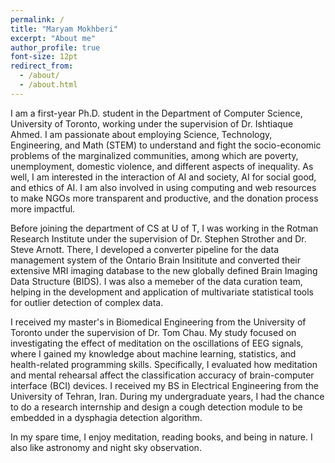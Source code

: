 ```yaml
---
permalink: /
title: "Maryam Mokhberi"
excerpt: "About me"
author_profile: true
font-size: 12pt
redirect_from: 
  - /about/
  - /about.html
---
```


I am a first-year Ph.D. student in the Department of Computer Science, University of Toronto, working under the supervision of Dr. Ishtiaque Ahmed. I am passionate about employing Science, Technology, Engineering, and Math (STEM) to understand and fight the socio-economic problems of the marginalized communities, among which are poverty, unemployment, domestic violence, and different aspects of inequality. As well, I am interested in the interaction of AI and society, AI for social good, and ethics of AI. I am also involved in using computing and web resources to make NGOs more transparent and productive, and the donation process more impactful.

Before joining the department of CS at U of T, I was working in the Rotman Research Institute under the supervision of Dr. Stephen Strother and Dr. Steve Arnott. There, I developed a converter pipeline for the data management system of the Ontario Brain Insititute and converted their extensive MRI imaging database to the new globally defined Brain Imaging Data Structure (BIDS). I was also a memeber of the data curation team, helping in the development and application of multivariate statistical tools for outlier detection of complex data.

I received my master's in Biomedical Engineering from the University of Toronto under the supervision of Dr. Tom Chau. My study focused on investigating the effect of meditation on the oscillations of EEG signals, where I gained my knowledge about machine learning, statistics, and health-related programming skills. Specifically, I evaluated how meditation and mental rehearsal affect the classification accuracy of brain-computer interface (BCI) devices. I received my BS in Electrical Engineering from the University of Tehran, Iran. During my undergraduate years, I had the chance to do a research internship and design a cough detection module to be embedded in a dysphagia detection algorithm.

In my spare time, I enjoy meditation, reading books, and being in nature. I also like astronomy and night sky observation.
